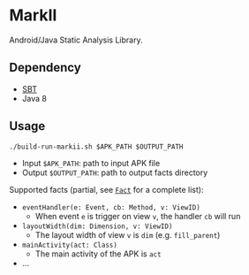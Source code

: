 MarkII
======

Android/Java Static Analysis Library.

## Dependency

- [SBT](https://www.scala-sbt.org/index.html)
- Java 8

## Usage

```
./build-run-markii.sh $APK_PATH $OUTPUT_PATH
```

- Input `$APK_PATH`: path to input APK file
- Output `$OUTPUT_PATH`: path to output facts directory

Supported facts (partial, see [`Fact`](https://blog.zhen-zhang.com/markii/api/com/research/nomad/markii/FactsWriter$$Fact$.html) for a complete list):

- `eventHandler(e: Event, cb: Method, v: ViewID)`
  - When event `e` is trigger on view `v`, the handler `cb` will run
- `layoutWidth(dim: Dimension, v: ViewID)`
  - The layout width of view `v` is `dim` (e.g. `fill_parent`)
- `mainActivity(act: Class)`
  - The main activity of the APK is `act`
- ...